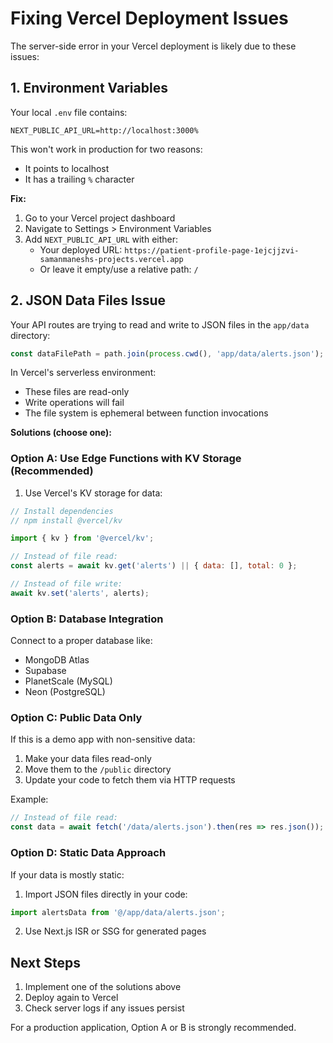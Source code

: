 # Fixing Vercel Deployment Issues

The server-side error in your Vercel deployment is likely due to these issues:

## 1. Environment Variables

Your local `.env` file contains:
```
NEXT_PUBLIC_API_URL=http://localhost:3000%
```

This won't work in production for two reasons:
- It points to localhost
- It has a trailing `%` character

**Fix:**
1. Go to your Vercel project dashboard
2. Navigate to Settings > Environment Variables
3. Add `NEXT_PUBLIC_API_URL` with either:
   - Your deployed URL: `https://patient-profile-page-1ejcjjzvi-samanmaneshs-projects.vercel.app`
   - Or leave it empty/use a relative path: `/`

## 2. JSON Data Files Issue

Your API routes are trying to read and write to JSON files in the `app/data` directory:
```javascript
const dataFilePath = path.join(process.cwd(), 'app/data/alerts.json');
```

In Vercel's serverless environment:
- These files are read-only
- Write operations will fail
- The file system is ephemeral between function invocations

**Solutions (choose one):**

### Option A: Use Edge Functions with KV Storage (Recommended)
1. Use Vercel's KV storage for data:
```javascript
// Install dependencies
// npm install @vercel/kv

import { kv } from '@vercel/kv';

// Instead of file read:
const alerts = await kv.get('alerts') || { data: [], total: 0 };

// Instead of file write:
await kv.set('alerts', alerts);
```

### Option B: Database Integration
Connect to a proper database like:
- MongoDB Atlas
- Supabase
- PlanetScale (MySQL)
- Neon (PostgreSQL)

### Option C: Public Data Only
If this is a demo app with non-sensitive data:
1. Make your data files read-only
2. Move them to the `/public` directory
3. Update your code to fetch them via HTTP requests

Example:
```javascript
// Instead of file read:
const data = await fetch('/data/alerts.json').then(res => res.json());
```

### Option D: Static Data Approach
If your data is mostly static:
1. Import JSON files directly in your code:
```javascript
import alertsData from '@/app/data/alerts.json';
```
2. Use Next.js ISR or SSG for generated pages

## Next Steps

1. Implement one of the solutions above
2. Deploy again to Vercel
3. Check server logs if any issues persist

For a production application, Option A or B is strongly recommended. 